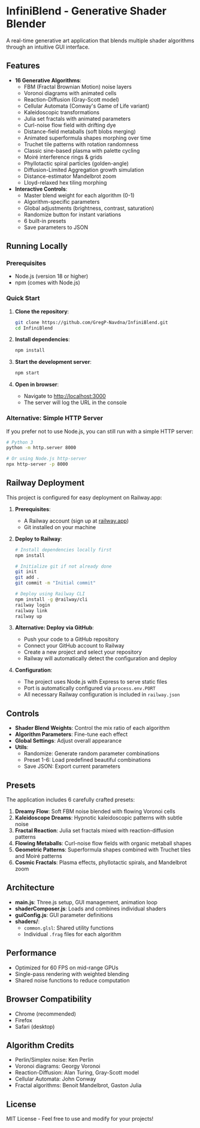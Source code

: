 # InfiniBlend - Generative Shader Blender

A real-time generative art application that blends multiple shader algorithms through an intuitive GUI interface.

## Features

- **16 Generative Algorithms**:
  - FBM (Fractal Brownian Motion) noise layers
  - Voronoi diagrams with animated cells
  - Reaction-Diffusion (Gray-Scott model)
  - Cellular Automata (Conway's Game of Life variant)
  - Kaleidoscopic transformations
  - Julia set fractals with animated parameters
  - Curl-noise flow field with drifting dye
  - Distance-field metaballs (soft blobs merging)
  - Animated superformula shapes morphing over time
  - Truchet tile patterns with rotation randomness
  - Classic sine-based plasma with palette cycling
  - Moiré interference rings & grids
  - Phyllotactic spiral particles (golden-angle)
  - Diffusion-Limited Aggregation growth simulation
  - Distance-estimator Mandelbrot zoom
  - Lloyd-relaxed hex tiling morphing
- **Interactive Controls**:
  - Master blend weight for each algorithm (0-1)
  - Algorithm-specific parameters
  - Global adjustments (brightness, contrast, saturation)
  - Randomize button for instant variations
  - 6 built-in presets
  - Save parameters to JSON

## Running Locally

### Prerequisites

- Node.js (version 18 or higher)
- npm (comes with Node.js)

### Quick Start

1. **Clone the repository**:

   ```bash
   git clone https://github.com/GregP-Navdna/InfiniBlend.git
   cd InfiniBlend
   ```

2. **Install dependencies**:

   ```bash
   npm install
   ```

3. **Start the development server**:

   ```bash
   npm start
   ```

4. **Open in browser**:
   - Navigate to [http://localhost:3000](http://localhost:3000)
   - The server will log the URL in the console

### Alternative: Simple HTTP Server

If you prefer not to use Node.js, you can still run with a simple HTTP server:

```bash
# Python 3
python -m http.server 8000

# Or using Node.js http-server
npx http-server -p 8000
```

## Railway Deployment

This project is configured for easy deployment on Railway.app:

1. **Prerequisites**:
   - A Railway account (sign up at [railway.app](https://railway.app))
   - Git installed on your machine

2. **Deploy to Railway**:

   ```bash
   # Install dependencies locally first
   npm install
   
   # Initialize git if not already done
   git init
   git add .
   git commit -m "Initial commit"
   
   # Deploy using Railway CLI
   npm install -g @railway/cli
   railway login
   railway link
   railway up
   ```

3. **Alternative: Deploy via GitHub**:
   - Push your code to a GitHub repository
   - Connect your GitHub account to Railway
   - Create a new project and select your repository
   - Railway will automatically detect the configuration and deploy

4. **Configuration**:
   - The project uses Node.js with Express to serve static files
   - Port is automatically configured via `process.env.PORT`
   - All necessary Railway configuration is included in `railway.json`

## Controls

- **Shader Blend Weights**: Control the mix ratio of each algorithm
- **Algorithm Parameters**: Fine-tune each effect
- **Global Settings**: Adjust overall appearance
- **Utils**:
  - Randomize: Generate random parameter combinations
  - Preset 1-6: Load predefined beautiful combinations
  - Save JSON: Export current parameters

## Presets

The application includes 6 carefully crafted presets:

1. **Dreamy Flow**: Soft FBM noise blended with flowing Voronoi cells
2. **Kaleidoscope Dreams**: Hypnotic kaleidoscopic patterns with subtle noise
3. **Fractal Reaction**: Julia set fractals mixed with reaction-diffusion patterns
4. **Flowing Metaballs**: Curl-noise flow fields with organic metaball shapes
5. **Geometric Patterns**: Superformula shapes combined with Truchet tiles and Moiré patterns
6. **Cosmic Fractals**: Plasma effects, phyllotactic spirals, and Mandelbrot zoom

## Architecture

- **main.js**: Three.js setup, GUI management, animation loop
- **shaderComposer.js**: Loads and combines individual shaders
- **guiConfig.js**: GUI parameter definitions
- **shaders/**:
  - `common.glsl`: Shared utility functions
  - Individual `.frag` files for each algorithm

## Performance

- Optimized for 60 FPS on mid-range GPUs
- Single-pass rendering with weighted blending
- Shared noise functions to reduce computation

## Browser Compatibility

- Chrome (recommended)
- Firefox
- Safari (desktop)

## Algorithm Credits

- Perlin/Simplex noise: Ken Perlin
- Voronoi diagrams: Georgy Voronoi
- Reaction-Diffusion: Alan Turing, Gray-Scott model
- Cellular Automata: John Conway
- Fractal algorithms: Benoit Mandelbrot, Gaston Julia

## License

MIT License - Feel free to use and modify for your projects!
